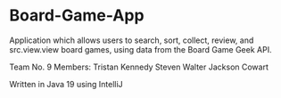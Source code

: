 # Board-Game-App
Application which allows users to search, sort, collect, review, and src.view.view board games, using data from the Board Game Geek API.

Team No. 9
Members:
Tristan Kennedy
Steven Walter
Jackson Cowart

Written in Java 19 using IntelliJ
